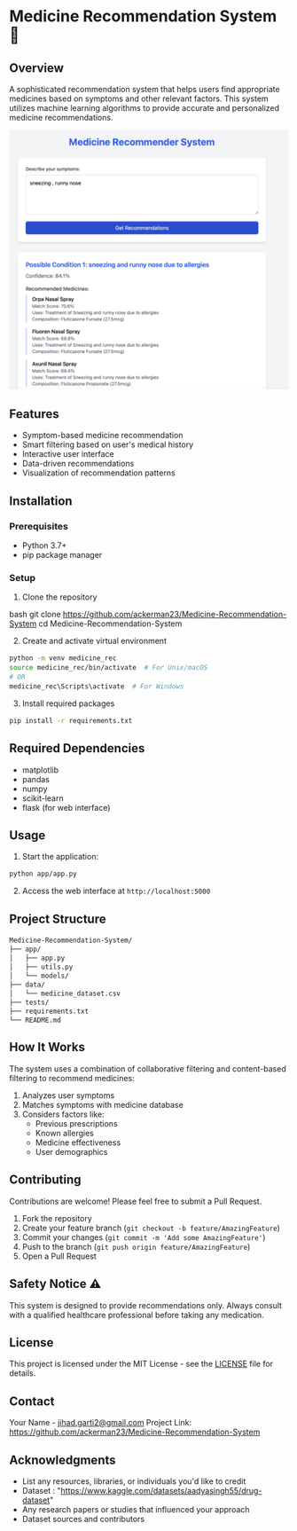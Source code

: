 # Medicine Recommendation System 🏥

## Overview
A sophisticated recommendation system that helps users find appropriate medicines based on symptoms and other relevant factors. This system utilizes machine learning algorithms to provide accurate and personalized medicine recommendations.

![alt text](image.png)

## Features
- Symptom-based medicine recommendation
- Smart filtering based on user's medical history
- Interactive user interface
- Data-driven recommendations
- Visualization of recommendation patterns

## Installation

### Prerequisites
- Python 3.7+
- pip package manager

### Setup
1. Clone the repository

bash
git clone https://github.com/ackerman23/Medicine-Recommendation-System
cd Medicine-Recommendation-System

2. Create and activate virtual environment
```bash
python -m venv medicine_rec
source medicine_rec/bin/activate  # For Unix/macOS
# OR
medicine_rec\Scripts\activate  # For Windows
```

3. Install required packages
```bash
pip install -r requirements.txt
```

## Required Dependencies
- matplotlib
- pandas
- numpy
- scikit-learn
- flask (for web interface)

## Usage
1. Start the application:
```bash
python app/app.py
```

2. Access the web interface at `http://localhost:5000`

## Project Structure
```
Medicine-Recommendation-System/
├── app/
│   ├── app.py
│   ├── utils.py
│   └── models/
├── data/
│   └── medicine_dataset.csv
├── tests/
├── requirements.txt
└── README.md
```

## How It Works
The system uses a combination of collaborative filtering and content-based filtering to recommend medicines:
1. Analyzes user symptoms
2. Matches symptoms with medicine database
3. Considers factors like:
   - Previous prescriptions
   - Known allergies
   - Medicine effectiveness
   - User demographics

## Contributing
Contributions are welcome! Please feel free to submit a Pull Request.

1. Fork the repository
2. Create your feature branch (`git checkout -b feature/AmazingFeature`)
3. Commit your changes (`git commit -m 'Add some AmazingFeature'`)
4. Push to the branch (`git push origin feature/AmazingFeature`)
5. Open a Pull Request

## Safety Notice ⚠️
This system is designed to provide recommendations only. Always consult with a qualified healthcare professional before taking any medication.

## License
This project is licensed under the MIT License - see the [LICENSE](LICENSE) file for details.

## Contact
Your Name - jihad.garti2@gmail.com
Project Link: https://github.com/ackerman23/Medicine-Recommendation-System
## Acknowledgments
- List any resources, libraries, or individuals you'd like to credit
- Dataset : "https://www.kaggle.com/datasets/aadyasingh55/drug-dataset"
- Any research papers or studies that influenced your approach
- Dataset sources and contributors